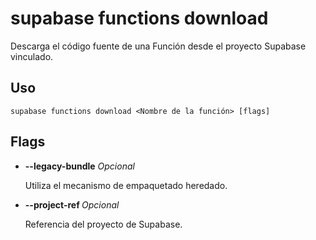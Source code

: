# supabase functions download

Descarga el código fuente de una Función desde el proyecto Supabase vinculado.

## Uso

```
supabase functions download <Nombre de la función> [flags]
```

## Flags

- **--legacy-bundle** _Opcional_
    
    Utiliza el mecanismo de empaquetado heredado.
    
- **--project-ref <string>** _Opcional_
    
    Referencia del proyecto de Supabase.